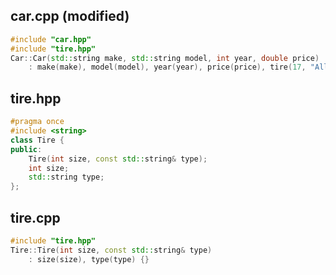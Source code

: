 ## car.cpp (modified)
```cpp
#include "car.hpp"
#include "tire.hpp"
Car::Car(std::string make, std::string model, int year, double price)
    : make(make), model(model), year(year), price(price), tire(17, "All-season") {}
```
## tire.hpp
```cpp
#pragma once
#include <string>
class Tire {
public:
    Tire(int size, const std::string& type);
    int size;
    std::string type;
};
```
## tire.cpp
```cpp
#include "tire.hpp"
Tire::Tire(int size, const std::string& type)
    : size(size), type(type) {}
```